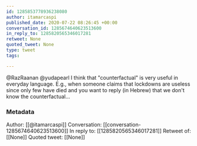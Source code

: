 ```yaml
---
id: 1285853778936238080
author: itamarcaspi
published_date: 2020-07-22 08:26:45 +00:00
conversation_id: 1285674640623513600
in_reply_to: 1285820565346017281
retweet: None
quoted_tweet: None
type: tweet
tags:

---
```


@RazRaanan @yudapearl I think that "counterfactual" is very useful in everyday language. E.g., when someone claims that lockdowns are useless since only few have died and you want to reply (in Hebrew) that we don't know the counterfactual...

### Metadata

Author: [[@itamarcaspi]]
Conversation: [[conversation-1285674640623513600]]
In reply to: [[1285820565346017281]]
Retweet of: [[None]]
Quoted tweet: [[None]]

